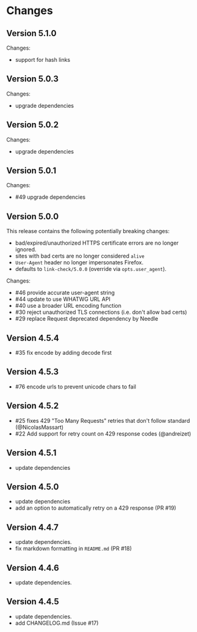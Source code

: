 # Changes

## Version 5.1.0

Changes:

* support for hash links

## Version 5.0.3

Changes:

* upgrade dependencies

## Version 5.0.2

Changes:

* upgrade dependencies

## Version 5.0.1

Changes:

* #49 upgrade dependencies

## Version 5.0.0

This release contains the following potentially breaking changes:

- bad/expired/unauthorized HTTPS certificate errors are no longer ignored.
 - sites with bad certs are no longer considered `alive`
- `User-Agent` header no longer impersonates Firefox.
 - defaults to `link-check/5.0.0` (override via `opts.user_agent`).

Changes:

* #46 provide accurate user-agent string
* #44 update to use WHATWG URL API
* #40 use a broader URL encoding function
* #30 reject unauthorized TLS connections (i.e. don't allow bad certs)
* #29 replace Request deprecated dependency by Needle

## Version 4.5.4

* #35 fix encode by adding decode first

## Version 4.5.3

* #76 encode urls to prevent unicode chars to fail

## Version 4.5.2

* #25 fixes 429 "Too Many Requests" retries that don't follow standard (@NicolasMassart)
* #22 Add support for retry count on 429 response codes (@andreizet)

## Version 4.5.1

* update dependencies

## Version 4.5.0

* update dependencies
* add an option to automatically retry on a 429 response (PR #19)

## Version 4.4.7

* update dependencies.
* fix markdown formatting in `README.md` (PR #18)

## Version 4.4.6

* update dependencies.

## Version 4.4.5

* update dependencies.
* add CHANGELOG.md (Issue #17)
